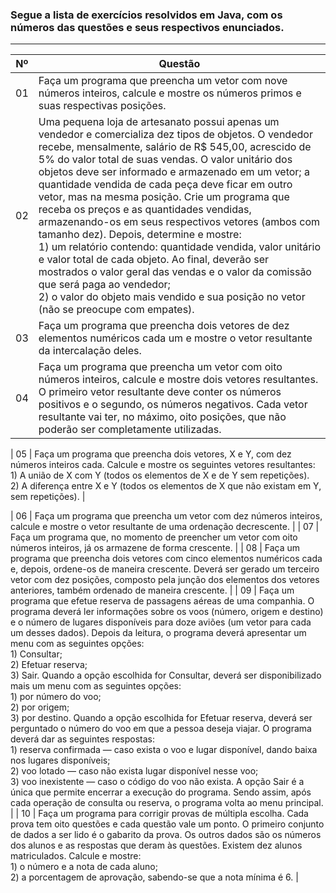 ### Segue a lista de exercícios resolvidos em Java, com os números das questões e seus respectivos enunciados.
-----

| **Nº** | **Questão**                                                                                                                                                                                                                                                                                                                                                                    |
|--------|-----------------------------------------------------------------------------------------------------------------------------------------------------------------------------------------------------------------------------------------------------------------------------------------------------------------------------------------------------------------------------------|
| 01     | Faça um programa que preencha um vetor com nove números inteiros, calcule e mostre os números primos e suas respectivas posições.                                                                                                                                                                                                                                                                                                   |
| 02     | Uma pequena loja de artesanato possui apenas um vendedor e comercializa dez tipos de objetos. O vendedor recebe, mensalmente, salário de R$ 545,00, acrescido de 5% do valor total de suas vendas. O valor unitário dos objetos deve ser informado e armazenado em um vetor; a quantidade vendida de cada peça deve ficar em outro vetor, mas na mesma posição. Crie um programa que receba os preços e as quantidades vendidas, armazenando-os em seus respectivos vetores (ambos com tamanho dez). Depois, determine e mostre: <br> 1) um relatório contendo: quantidade vendida, valor unitário e valor total de cada objeto. Ao final, deverão ser mostrados o valor geral das vendas e o valor da comissão que será paga ao vendedor; <br> 2) o valor do objeto mais vendido e sua posição no vetor (não se preocupe com empates).                                                                                                                                                                                                  |
| 03     | Faça um programa que preencha dois vetores de dez elementos numéricos cada um e mostre o vetor resultante da intercalação deles.                                                                                                                                                                                                                                                                                                      |
| 04     | Faça um programa que preencha um vetor com oito números inteiros, calcule e mostre dois vetores resultantes. O primeiro vetor resultante deve conter os números positivos e o segundo, os números negativos. Cada vetor resultante vai ter, no máximo, oito posições, que não poderão ser completamente utilizadas.                                                                                                                                                            |

| 05     | Faça um programa que preencha dois vetores, X e Y, com dez números inteiros cada. Calcule e mostre os seguintes vetores resultantes: <br> 1) A união de X com Y (todos os elementos de X e de Y sem repetições). <br> 2) A diferença entre X e Y (todos os elementos de X que não existam em Y, sem repetições).                                                                                                                                                                                                              |
                                                                                                                                                                                                            
| 06     | Faça um programa que preencha um vetor com dez números inteiros, calcule e mostre o vetor resultante de uma ordenação decrescente.                                                                                                                                                                                                                                                                                                        |
| 07     | Faça um programa que, no momento de preencher um vetor com oito números inteiros, já os armazene de forma crescente.                                                                                                                                                                                                                                                                                                                        |
| 08     | Faça um programa que preencha dois vetores com cinco elementos numéricos cada e, depois, ordene-os de maneira crescente. Deverá ser gerado um terceiro vetor com dez posições, composto pela junção dos elementos dos vetores anteriores, também ordenado de maneira crescente.                                                                                                                                                                       |
| 09     | Faça um programa que efetue reserva de passagens aéreas de uma companhia. O programa deverá ler informações sobre os voos (número, origem e destino) e o número de lugares disponíveis para doze aviões (um vetor para cada um desses dados). Depois da leitura, o programa deverá apresentar um menu com as seguintes opções: <br> 1) Consultar; <br> 2) Efetuar reserva; <br> 3) Sair. Quando a opção escolhida for Consultar, deverá ser disponibilizado mais um menu com as seguintes opções: <br> 1) por número do voo; <br> 2) por origem; <br> 3) por destino. Quando a opção escolhida for Efetuar reserva, deverá ser perguntado o número do voo em que a pessoa deseja viajar. O programa deverá dar as seguintes respostas: <br> 1) reserva confirmada — caso exista o voo e lugar disponível, dando baixa nos lugares disponíveis; <br> 2) voo lotado — caso não exista lugar disponível nesse voo; <br> 3) voo inexistente — caso o código do voo não exista. A opção Sair é a única que permite encerrar a execução do programa. Sendo assim, após cada operação de consulta ou reserva, o programa volta ao menu principal.                                                                                                                                                                                                                      |
| 10     | Faça um programa para corrigir provas de múltipla escolha. Cada prova tem oito questões e cada questão vale um ponto. O primeiro conjunto de dados a ser lido é o gabarito da prova. Os outros dados são os números dos alunos e as respostas que deram às questões. Existem dez alunos matriculados. Calcule e mostre: <br> 1) o número e a nota de cada aluno; <br> 2) a porcentagem de aprovação, sabendo-se que a nota mínima é 6. |
